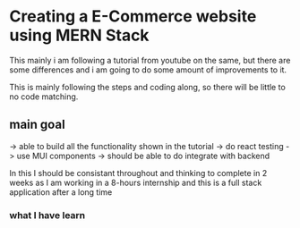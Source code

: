 # Creating a E-Commerce website using MERN Stack

This mainly i am following a tutorial from youtube on the same, but there are some differences and i am going to do some amount of improvements to it.

This is mainly following the steps and coding along, so there will be little to no code matching.


## main goal
-> able to build all the functionality shown in the tutorial 
-> do react testing 
-> use MUI components
-> should be able to do integrate with backend


In this I should be consistant throughout and thinking to complete in 2 weeks as I am working in a 8-hours internship and this is a full stack application after a long time


### what I have learn